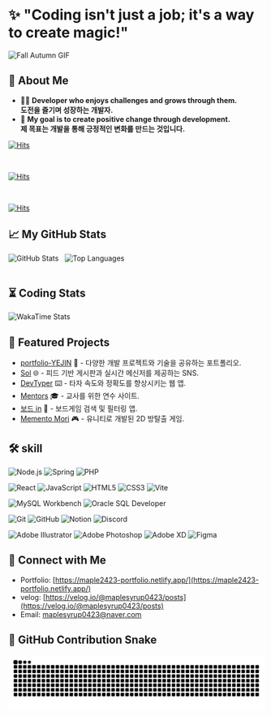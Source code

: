 # ✨ **"Coding isn't just a job; it's a way to create magic!"**

![Fall Autumn GIF](https://media1.tenor.com/m/oEGe2xceU6wAAAAC/fall-autumn.gif)

## 🌟 About Me

- 👩‍💻 **Developer who enjoys challenges and grows through them.**  
  **도전을 즐기며 성장하는 개발자.**
- 🎯 **My goal is to create positive change through development.**  
  **제 목표는 개발을 통해 긍정적인 변화를 만드는 것입니다.**

[![Hits](https://hits.seeyoufarm.com/api/count/incr/badge.svg?url=https%3A%2F%2Fgithub.com%2Fmaplesyrup0423&count_bg=%23000000&title_bg=%23000000&icon=github.svg&icon_color=%23FFFFFF&title=GitHub&edge_flat=false)](https://hits.seeyoufarm.com)

&nbsp;

[![Hits](https://hits.seeyoufarm.com/api/count/incr/badge.svg?url=https%3A%2F%2Fmaple2423-portfolio.netlify.app&count_bg=%23FFCD19&title_bg=%23000000&icon=reverbnation.svg&icon_color=%23E7E7E7&title=portfolio&edge_flat=false)](https://hits.seeyoufarm.com)

&nbsp;

[![Hits](https://hits.seeyoufarm.com/api/count/incr/badge.svg?url=https%3A%2F%2Fmaplesyrup-devtyper.netlify.app&count_bg=%2379C83D&title_bg=%23000000&icon=&icon_color=%23E7E7E7&title=devtyper&edge_flat=false)](https://hits.seeyoufarm.com)

## 📈 My GitHub Stats

<div align="left" style="display: flex; align-items: flex-start;">
  <img src="https://github-readme-stats.vercel.app/api?username=maplesyrup0423&show_icons=true&theme=github_dark&count_private=true&hide=stars,issues,contribs" alt="GitHub Stats" />
  &nbsp;&nbsp;&nbsp;
  <img src="https://github-readme-stats.vercel.app/api/top-langs/?username=maplesyrup0423&layout=compact&theme=github_dark" alt="Top Languages" />
</div>
<br/>


## ⏳ Coding Stats

![WakaTime Stats](https://github-readme-stats.vercel.app/api/wakatime?username=maplesyrup0423&layout=compact&theme=github_dark)

## 📂 Featured Projects

- [portfolio-YEJIN](https://github.com/yourusername/portfolio-YEJIN) 💼 - 다양한 개발 프로젝트와 기술을 공유하는 포트폴리오.
- [Sol](https://github.com/yourusername/sol_pj) 🌐 - 피드 기반 게시판과 실시간 메신저를 제공하는 SNS.
- [DevTyper](https://github.com/yourusername/DevTyper) ⌨️ - 타자 속도와 정확도를 향상시키는 웹 앱.
- [Mentors](https://github.com/yourusername/intp_mentors) 🎓 - 교사를 위한 연수 사이트.
- [보드 in](https://github.com/yourusername/board-in) 🎲 - 보드게임 검색 및 필터링 앱.
- [Memento Mori](https://github.com/yourusername/Memento-mori) 🎮 - 유니티로 개발된 2D 방탈출 게임.

## 🛠️ skill

<p align="center">
  <p>
    <img src="https://img.shields.io/badge/node.js-339933?style=for-the-badge&logo=Node.js&logoColor=white" alt="Node.js" />
    <img src="https://img.shields.io/badge/Spring-6DB33F?style=for-the-badge&logo=Spring&logoColor=white" alt="Spring" />
    <img src="https://img.shields.io/badge/PHP-777BB4?style=for-the-badge&logo=PHP&logoColor=white" alt="PHP" />
  </p>
  <p>
    <img src="https://img.shields.io/badge/React-61DAFB?style=for-the-badge&logo=React&logoColor=white" alt="React" />
    <img src="https://img.shields.io/badge/JavaScript-F7DF1E?style=for-the-badge&logo=JavaScript&logoColor=black" alt="JavaScript" />
    <img src="https://img.shields.io/badge/HTML-E34F26?style=for-the-badge&logo=HTML5&logoColor=white" alt="HTML5" />
    <img src="https://img.shields.io/badge/CSS-1572B6?style=for-the-badge&logo=CSS3&logoColor=white" alt="CSS3" />
    <img src="https://img.shields.io/badge/Vite-646CFF?style=for-the-badge&logo=Vite&logoColor=white" alt="Vite" />
  </p>
  <p>
    <img src="https://img.shields.io/badge/MySQL-4479A1?style=for-the-badge&logo=MySQL&logoColor=white" alt="MySQL Workbench" />
    <img src="https://img.shields.io/badge/Oracle-F80000?style=for-the-badge&logo=Oracle&logoColor=white" alt="Oracle SQL Developer" />
  </p>
<p>
  <img src="https://img.shields.io/badge/Git-F05032?style=for-the-badge&logo=Git&logoColor=white" alt="Git" />
    <img src="https://img.shields.io/badge/GitHub-181717?style=for-the-badge&logo=GitHub&logoColor=white" alt="GitHub" />
  <img src="https://img.shields.io/badge/Notion-000000?style=for-the-badge&logo=Notion&logoColor=white" alt="Notion" />
<img src="https://img.shields.io/badge/Discord-5865F2?style=for-the-badge&logo=Discord&logoColor=white" alt="Discord" />
</p>
  <p>
    <img src="https://img.shields.io/badge/AI-FF9A00?style=for-the-badge&logo=Adobe%20Illustrator&logoColor=white" alt="Adobe Illustrator" />
    <img src="https://img.shields.io/badge/PS-31A8FF?style=for-the-badge&logo=Adobe%20Photoshop&logoColor=white" alt="Adobe Photoshop" />
    <img src="https://img.shields.io/badge/XD-FF61F6?style=for-the-badge&logo=Adobe%20XD&logoColor=white" alt="Adobe XD" />
    <img src="https://img.shields.io/badge/Figma-F24E1E?style=for-the-badge&logo=Figma&logoColor=white" alt="Figma" />
  </p>
</p>

## 🔗 Connect with Me

- Portfolio: [https://maple2423-portfolio.netlify.app/](https://maple2423-portfolio.netlify.app/)
- velog: [https://velog.io/@maplesyrup0423/posts](https://velog.io/@maplesyrup0423/posts)
- Email: [maplesyrup0423@naver.com](maplesyrup0423@naver.com)

## 🐍 GitHub Contribution Snake
![snake gif](https://github.com/maplesyrup0423/maplesyrup0423/blob/output/github-snake-dark.svg)
